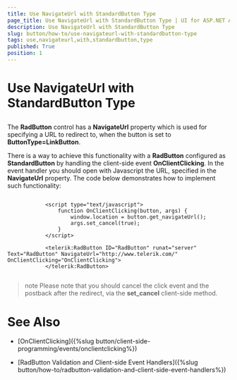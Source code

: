 ```yaml
---
title: Use NavigateUrl with StandardButton Type
page_title: Use NavigateUrl with StandardButton Type | UI for ASP.NET AJAX Documentation
description: Use NavigateUrl with StandardButton Type
slug: button/how-to/use-navigateurl-with-standardbutton-type
tags: use,navigateurl,with,standardbutton,type
published: True
position: 1
---
```


# Use NavigateUrl with StandardButton Type



## 

The __RadButton__ control has a __NavigateUrl__ property which is used for specifying a URL to redirect to, when the button is set to __ButtonType=LinkButton__.

There is a way to achieve this functionality with a __RadButton__ configured as __StandardButton__ by handling the client-side event __OnClientClicking__. In the event handler you should open with Javascript the URL, specified in the __NavigateUrl__ property. The code below demonstrates how to implement such functionality:

````ASPNET
		
		    <script type="text/javascript">
		        function OnClientClicking(button, args) {
		        	window.location = button.get_navigateUrl();
		        	args.set_cancel(true);
		        }
	        </script>
	 
	        <telerik:RadButton ID="RadButton" runat="server" Text="RadButton" NavigateUrl="http://www.telerik.com/" OnClientClicking="OnClientClicking">
	        </telerik:RadButton>
	
````



>note Please note that you should cancel the click event and the postback after the redirect, via the __set_cancel__ client-side method.
>


# See Also

 * [OnClientClicking]({%slug button/client-side-programming/events/onclientclicking%})

 * [RadButton Validation and Client-side Event Handlers]({%slug button/how-to/radbutton-validation-and-client-side-event-handlers%})
